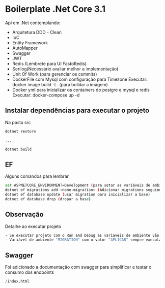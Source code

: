 # Boilerplate .Net Core 3.1

Api em .Net contemplando:

- Arquitetura DDD - Clean
- IoC
- Entity Framework
- AutoMapper
- Swagger
- JWT
- Redis (Lembrete para UI FastoRedis)
- Serilog(Necessário avaliar melhor a implementação)
- Unit Of Work (para gerenciar os commits)
- DockerFile com Mysql com configuração para Timezone
  Executar: docker image build -t <nome-imagem> . (para buildar a imagem)
- Docker yml para inicializar os containers do postgre e mysql e redis
  Executar: docker-compose up -d

## Instalar dependências para executar o projeto

Na pasta src

```bash
dotnet restore

...

dotnet build
```

## EF

Alguns comandos para lembrar

```bash
set ASPNETCORE_ENVIRONMENT=Development (para setar as variáveis de ambiente)
dotnet ef migrations add <nome-migration> (Adicionar migrations seguindo MyContext)
dotnet ef database update (usar migration para inicializar a base)
dotnet ef database drop (dropar a base)
```

## Observação

Detalhe ao executar projeto

```bash
- Se executar projeto com o Run and Debug as variaveis de ambiente vão estar setadas no launch.json. Caso rodar com dotnet run, lembrar de setar as variáveis
- Variável de ambiente "MIGRATION" com o valor "APLICAR" sempre executa a migration ao executar o projeto, caso não queria, apenas mudar o valor dessa migration
```

## Swagger

Foi adicionado a documentação com swagger para simplificar e testar o consumo dos endpoints

```python
/index.html
```
